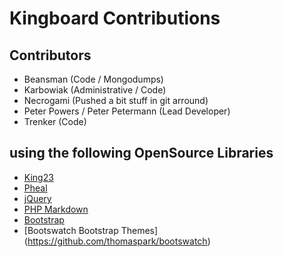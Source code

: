 # Kingboard Contributions

## Contributors
- Beansman (Code / Mongodumps)
- Karbowiak (Administrative / Code)
- Necrogami (Pushed a bit stuff in git arround)
- Peter Powers / Peter Petermann (Lead Developer)
- Trenker (Code)

## using the following OpenSource Libraries
- [King23](http://king23.devedge.eu)
- [Pheal](https://github.com/ppetermann/pheal)
- [jQuery](http://jquery.com/)
- [PHP Markdown](http://michelf.com/projects/php-markdown/)
- [Bootstrap](http://twitter.github.com/bootstrap/)
- [Bootswatch Bootstrap Themes] (https://github.com/thomaspark/bootswatch)